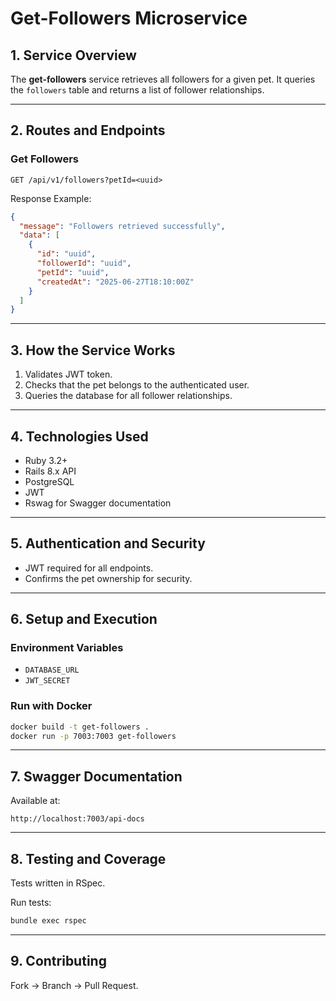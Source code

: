 
# Get-Followers Microservice 

## 1. Service Overview 

The **get-followers** service retrieves all followers for a given pet. It queries the `followers` table and returns a list of follower relationships.

---

## 2. Routes and Endpoints

### Get Followers

```http
GET /api/v1/followers?petId=<uuid>
```
 
Response Example:

```json
{
  "message": "Followers retrieved successfully",
  "data": [
    {
      "id": "uuid",
      "followerId": "uuid",
      "petId": "uuid",
      "createdAt": "2025-06-27T18:10:00Z"
    }
  ]
}
```

---

## 3. How the Service Works

1. Validates JWT token.
2. Checks that the pet belongs to the authenticated user.
3. Queries the database for all follower relationships.

---

## 4. Technologies Used

- Ruby 3.2+
- Rails 8.x API
- PostgreSQL
- JWT
- Rswag for Swagger documentation

---

## 5. Authentication and Security

- JWT required for all endpoints.
- Confirms the pet ownership for security.

---

## 6. Setup and Execution

### Environment Variables

- `DATABASE_URL`
- `JWT_SECRET`

### Run with Docker

```bash
docker build -t get-followers .
docker run -p 7003:7003 get-followers
```

---

## 7. Swagger Documentation

Available at:

```
http://localhost:7003/api-docs
```

---

## 8. Testing and Coverage

Tests written in RSpec.

Run tests:

```bash
bundle exec rspec
```

---

## 9. Contributing

Fork → Branch → Pull Request.
